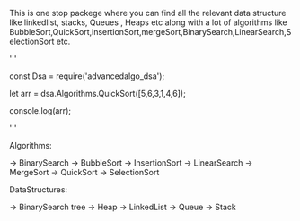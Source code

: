 This is one stop packege where you can find all the relevant data structure like linkedlist, stacks, Queues , Heaps etc along with a lot of algorithms like BubbleSort,QuickSort,insertionSort,mergeSort,BinarySearch,LinearSearch,SelectionSort etc.

'''

const Dsa = require('advancedalgo_dsa');

let arr = dsa.Algorithms.QuickSort([5,6,3,1,4,6]);

console.log(arr);


'''

Algorithms:

-> BinarySearch
-> BubbleSort
-> InsertionSort
-> LinearSearch
-> MergeSort
-> QuickSort
-> SelectionSort

DataStructures:

-> BinarySearch tree
-> Heap
-> LinkedList
-> Queue
-> Stack








